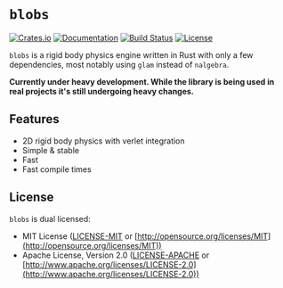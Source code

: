# `blobs`

[![Crates.io](https://img.shields.io/crates/v/blobs.svg)](https://crates.io/crates/blobs)
[![Documentation](https://docs.rs/blobs/badge.svg)](https://docs.rs/blobs)
[![Build Status](https://github.com/darthdeus/blobs/actions/workflows/build.yaml/badge.svg)](https://github.com/darthdeus/blobs/actions)
[![License](https://img.shields.io/crates/l/blobs.svg)](https://github.com/darthdeus/blobs/blob/main/LICENSE)

`blobs` is a rigid body physics engine written in Rust with only a few dependencies, most notably using `glam` instead of `nalgebra`.

**Currently under heavy development. While the library is being used in
real projects it's still undergoing heavy changes.**

## Features

- 2D rigid body physics with verlet integration
- Simple & stable
- Fast
- Fast compile times

## License

`blobs` is dual licensed:

* MIT License ([LICENSE-MIT](LICENSE-MIT) or [http://opensource.org/licenses/MIT](http://opensource.org/licenses/MIT))
* Apache License, Version 2.0 ([LICENSE-APACHE](LICENSE-APACHE) or [http://www.apache.org/licenses/LICENSE-2.0](http://www.apache.org/licenses/LICENSE-2.0))

